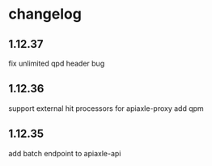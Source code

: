 changelog
=========

1.12.37
-------
fix unlimited qpd header bug

1.12.36
-------
support external hit processors for apiaxle-proxy
add qpm

1.12.35
-------
add batch endpoint to apiaxle-api

